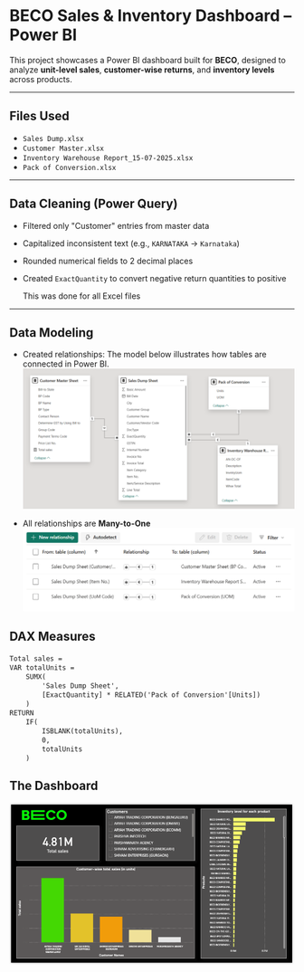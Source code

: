 # BECO Sales & Inventory Dashboard – Power BI

This project showcases a Power BI dashboard built for **BECO**, designed to analyze **unit-level sales**, **customer-wise returns**, and **inventory levels** across products.

---

## Files Used

- `Sales Dump.xlsx` 
- `Customer Master.xlsx` 
- `Inventory Warehouse Report_15-07-2025.xlsx` 
- `Pack of Conversion.xlsx` 

---

## Data Cleaning (Power Query)

- Filtered only "Customer" entries from master data
- Capitalized inconsistent text (e.g., `KARNATAKA` → `Karnataka`)
- Rounded numerical fields to 2 decimal places
- Created `ExactQuantity` to convert negative return quantities to positive

  This was done for all Excel files
---

## Data Modeling

- Created relationships:
The model below illustrates how tables are connected in Power BI.
![Data Model](./data-model.png)

- All relationships are **Many-to-One** 
 ![Data Model](./data-model1.png)


## DAX Measures

```DAX
Total sales = 
VAR totalUnits = 
    SUMX(
        'Sales Dump Sheet',
        [ExactQuantity] * RELATED('Pack of Conversion'[Units])
    )
RETURN
    IF(
        ISBLANK(totalUnits), 
        0, 
        totalUnits
    )
```
## The Dashboard
 ![Data Model](./dashboard.png)

